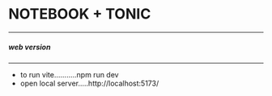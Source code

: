 # NOTEBOOK + TONIC
___
##### web version 
___

* to run vite...........npm run dev
* open local server.....http://localhost:5173/